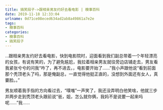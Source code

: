 ```yaml
---
title: 搞笑段子->跟相亲男友约好去看电影 | 糗事百科
date: 2019-11-18 12:33:04
urlname: 0d71ce08eced634ad2ab8a49861a7e2e
tags: 
- 糗事百科
categories:
- 糗事百科
- 搞笑段子
---
```

…跟相亲男友约好去看电影，快到电影院时，迎面看到我们副总带着一个年轻漂亮的女孩，有说有笑的，为了避免尴尬，我拉着相亲男友就往旁边店铺走去，男友看我紧张兮兮的问我“咋了，再不进去，，电影要开始了……”我小声跟他说“看到前面那个秃顶老头了吗，那是俺副总，一直觉得他挺正直的，没想到外面还有女人，真嫑脸。。”

男友顺着我手指的方向看过去，“噗嗤”一声笑了，我还没弄明白他笑啥，他就三步并两步走到秃顶老头跟前说“爸，姐，怎么就你俩，我妈不是说要一起来吗呢……”我……


